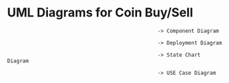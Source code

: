 # UML Diagrams for Coin Buy/Sell

                                                     -> Component Diagram

                                                     -> Deployment Diagram

                                                     -> State Chart Diagram

                                                     -> USE Case Diagram
